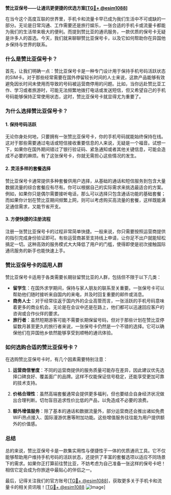 **赞比亚保号——让通讯更便捷的优选方案[[TG💪+ @esim1088](https://t.me/s/esim1088)]**

在当今这个高度互联的世界里，手机卡和流量卡早已成为我们生活中不可或缺的一部分。无论是日常沟通、工作需要还是旅行娱乐，一张合适的手机卡或流量卡都能为我们的生活带来极大的便利。而提到赞比亚的通讯服务，一款优质的保号卡无疑是许多人的首选。今天，我们就来聊聊赞比亚保号卡，以及它如何帮助你在异国他乡保持与世界的联系。

### 什么是赞比亚保号卡？

首先，让我们明确一点：赞比亚保号卡是一种专门设计用于保持手机号码活跃状态的SIM卡。对于那些经常需要在国外停留较长时间的人士来说，这款产品能够有效避免因长时间未使用而导致的号码被运营商停用的问题。比如，当你远赴赞比亚工作、学习或者旅游时，可能无法频繁地拨打电话或发送短信，但又希望自己的手机号码能够保持正常使用状态，这时，赞比亚保号卡就显得尤为重要了。

### 为什么选择赞比亚保号卡？

#### 1. **保持号码活跃**
   无论你身处何地，只要拥有一张赞比亚保号卡，你的手机号码就能始终保持在线。这对于那些需要通过电话或短信接收重要信息的人来说，无疑是一个福音。试想一下，如果你在国外期间错过了银行验证码、紧急通知或者其他关键信息，可能会造成不必要的麻烦。有了这张保号卡，你就无需担心这些情况的发生。

#### 2. **灵活多样的套餐选择**
   赞比亚保号卡通常提供多种套餐供用户选择，从基础的通话和短信服务到包含大量数据流量的综合套餐应有尽有。你可以根据自己的实际需求来挑选最适合的方案。例如，如果你只是偶尔需要接听电话，那么可以选择只包含通话功能的基础套餐；而如果你计划在赞比亚期间频繁上网，则可以考虑购买高流量的套餐，这样既能满足通信需求，又能节省开支。

#### 3. **方便快捷的注册流程**
   注册一张赞比亚保号卡的过程非常简单快捷。一般来说，你只需要按照运营商提供的指引完成身份验证即可。有些运营商甚至支持线上申请，让你足不出户就能轻松搞定一切。这种高效的服务模式大大降低了用户的门槛，使得即使是初次接触国际通讯服务的新手也能快速上手。

### 赞比亚保号卡的适用人群

赞比亚保号卡适用于各类需要长期驻留赞比亚的人群，包括但不限于以下几类：

- **留学生**：在国外求学期间，保持与家人朋友的联系至关重要。一张保号卡可以帮助他们随时接听来自国内的来电，并及时回复重要的邮件或消息。
- **商务人士**：对于经常往返于国内外的企业高管而言，一张活跃的手机号码意味着更多的商业机会。无论是在会议中还是在路上，他们都可以迅速回应客户的咨询或合作伙伴的要求。
- **旅行者**：虽然短期游客可能不需要长期保留号码，但对于那些计划在赞比亚停留数月甚至更久的旅行者来说，一张保号卡仍然是一个不错的选择。它可以确保他们在异国他乡依然能够享受到顺畅的通讯体验。

### 如何选购合适的赞比亚保号卡？

在选购赞比亚保号卡时，有几个因素需要特别注意：

1. **运营商信誉度**：不同的运营商提供的服务质量可能存在差异，因此建议优先选择口碑良好、覆盖面广的品牌。这样不仅能保证信号稳定，还能享受更加可靠的技术支持。
   
2. **价格合理性**：虽然高端套餐通常会提供更多福利，但也要结合自身经济状况做出合理判断。切勿盲目追求性价比低的产品，以免造成不必要的浪费。

3. **额外增值服务**：除了基本的通话和数据流量外，部分运营商还会推出诸如免费WiFi热点接入、国际漫游优惠等附加功能。这些增值服务往往能为用户提供额外的价值感。

### 总结

总的来说，赞比亚保号卡是一款集实用性与便捷性于一体的优质通讯工具。它不仅能够帮助用户维持手机号码的活跃状态，还提供了丰富的套餐选项以适应不同场景下的需求。如果你正打算前往赞比亚，不妨考虑为自己准备一张这样的保号卡吧！相信它定会成为你旅途中最贴心的伴侣之一。

最后，记得关注我们的官方账号[[TG💪+ @esim1088](https://t.me/s/esim1088)]，获取更多关于手机卡和流量卡的相关资讯哦！[[TG💪+ @esim1088](https://t.me/s/esim1088) ![Image](https://i.postimg.cc/4NQfJmqS/Snipaste-2025-05-13-00-14-12.png)]